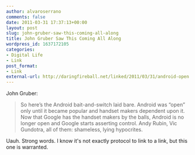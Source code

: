 ```yaml
---
author: alvaroserrano
comments: false
date: 2011-03-31 17:37:13+00:00
layout: post
slug: john-gruber-saw-this-coming-all-along
title: John Gruber Saw This Coming All Along
wordpress_id: 1637172105
categories:
- Digital Life
- Link
post_format:
- Link
external-url: http://daringfireball.net/linked/2011/03/31/android-open
---
```


John Gruber:

<blockquote>So here’s the Android bait-and-switch laid bare. Android was “open” only until it became popular and handset makers dependent upon it. Now that Google has the handset makers by the balls, Android is no longer open and Google starts asserting control. Andy Rubin, Vic Gundotra, all of them: shameless, lying hypocrites.</blockquote>


Uauh. Strong words. I know it's not exactly protocol to link to a link, but this one is warranted.

